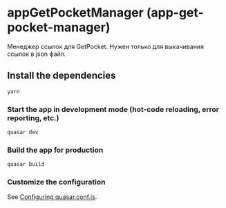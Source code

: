 # appGetPocketManager (app-get-pocket-manager)

Менеджер ссылок для GetPocket. Нужен только для выкачивания ссылок в json файл.

## Install the dependencies
```bash
yarn
```

### Start the app in development mode (hot-code reloading, error reporting, etc.)
```bash
quasar dev
```


### Build the app for production
```bash
quasar build
```

### Customize the configuration
See [Configuring quasar.conf.js](https://quasar.dev/quasar-cli/quasar-conf-js).
